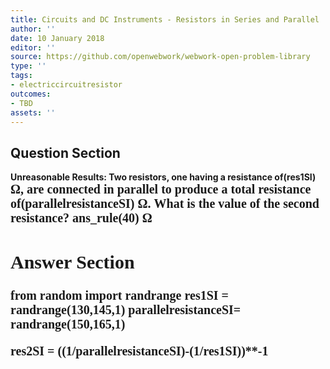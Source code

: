 ```yaml
---
title: Circuits and DC Instruments - Resistors in Series and Parallel
author: ''
date: 10 January 2018
editor: ''
source: https://github.com/openwebwork/webwork-open-problem-library
type: ''
tags:
- electriccircuitresistor
outcomes:
- TBD
assets: ''
---
```


## Question Section 

<b>
<b>Unreasonable Results:<b> Two resistors, one having a resistance of(res1SI) <span style="font-family: 'Times'; font-size: 20px";>&Omega;<span>, are connected in parallel to produce a total resistance of(parallelresistanceSI) <span style="font-family: 'Times'; font-size: 20px";>&Omega;<span>.
What is the value of the second resistance?
ans_rule(40) <span style="font-family: 'Times'; font-size: 20px";>&Omega;<span>



## Answer Section

from random import randrange
res1SI = randrange(130,145,1)
parallelresistanceSI= randrange(150,165,1)

res2SI = ((1/parallelresistanceSI)-(1/res1SI))**-1